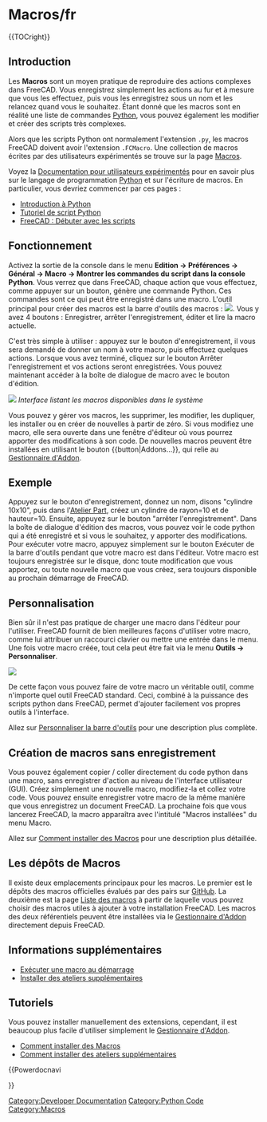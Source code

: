 # Macros/fr



{{TOCright}}

## Introduction

Les **Macros** sont un moyen pratique de reproduire des actions complexes dans FreeCAD. Vous enregistrez simplement les actions au fur et à mesure que vous les effectuez, puis vous les enregistrez sous un nom et les relancez quand vous le souhaitez. Étant donné que les macros sont en réalité une liste de commandes [Python](Python/fr.md), vous pouvez également les modifier et créer des scripts très complexes.

Alors que les scripts Python ont normalement l\'extension `.py`, les macros FreeCAD doivent avoir l\'extension `.FCMacro`. Une collection de macros écrites par des utilisateurs expérimentés se trouve sur la page [Macros](Macros_recipes/fr.md).

Voyez la [Documentation pour utilisateurs expérimentés](Power_users_hub/fr.md) pour en savoir plus sur le langage de programmation [Python](Python/fr.md) et sur l\'écriture de macros. En particulier, vous devriez commencer par ces pages :

-   [Introduction à Python](Introduction_to_Python/fr.md)
-   [Tutoriel de script Python](Python_scripting_tutorial/fr.md)
-   [FreeCAD : Débuter avec les scripts](FreeCAD_Scripting_Basics/fr.md)

## Fonctionnement

Activez la sortie de la console dans le menu **Edition → Préférences → Général → Macro → Montrer les commandes du script dans la console Python**. Vous verrez que dans FreeCAD, chaque action que vous effectuez, comme appuyer sur un bouton, génère une commande Python. Ces commandes sont ce qui peut être enregistré dans une macro. L\'outil principal pour créer des macros est la barre d\'outils des macros : ![](images/Macros_toolbar.jpg ). Vous y avez 4 boutons : Enregistrer, arrêter l\'enregistrement, éditer et lire la macro actuelle.

C\'est très simple à utiliser : appuyez sur le bouton d\'enregistrement, il vous sera demandé de donner un nom à votre macro, puis effectuez quelques actions. Lorsque vous avez terminé, cliquez sur le bouton Arrêter l\'enregistrement et vos actions seront enregistrées. Vous pouvez maintenant accéder à la boîte de dialogue de macro avec le bouton d\'édition.

![](images/Macros.png ) *Interface listant les macros disponibles dans le système*

Vous pouvez y gérer vos macros, les supprimer, les modifier, les dupliquer, les installer ou en créer de nouvelles à partir de zéro. Si vous modifiez une macro, elle sera ouverte dans une fenêtre d\'éditeur où vous pourrez apporter des modifications à son code. De nouvelles macros peuvent être installées en utilisant le bouton {{button|Addons...}}, qui relie au [Gestionnaire d\'Addon](AddonManager/fr.md).

## Exemple

Appuyez sur le bouton d\'enregistrement, donnez un nom, disons \"cylindre 10x10\", puis dans l\'[Atelier Part](Part_Workbench/fr.md), créez un cylindre de rayon=10 et de hauteur=10. Ensuite, appuyez sur le bouton \"arrêter l\'enregistrement\". Dans la boîte de dialogue d\'édition des macros, vous pouvez voir le code python qui a été enregistré et si vous le souhaitez, y apporter des modifications. Pour exécuter votre macro, appuyez simplement sur le bouton Exécuter de la barre d\'outils pendant que votre macro est dans l\'éditeur. Votre macro est toujours enregistrée sur le disque, donc toute modification que vous apportez, ou toute nouvelle macro que vous créez, sera toujours disponible au prochain démarrage de FreeCAD.

## Personnalisation

Bien sûr il n\'est pas pratique de charger une macro dans l\'éditeur pour l\'utiliser. FreeCAD fournit de bien meilleures façons d\'utiliser votre macro, comme lui attribuer un raccourci clavier ou mettre une entrée dans le menu. Une fois votre macro créée, tout cela peut être fait via le menu **Outils → Personnaliser**.

![](images/Macros_config.jpg )

De cette façon vous pouvez faire de votre macro un véritable outil, comme n\'importe quel outil FreeCAD standard. Ceci, combiné à la puissance des scripts python dans FreeCAD, permet d\'ajouter facilement vos propres outils à l\'interface.

Allez sur [Personnaliser la barre d\'outils](Customize_Toolbars/fr.md) pour une description plus complète.

## Création de macros sans enregistrement 

Vous pouvez également copier / coller directement du code python dans une macro, sans enregistrer d\'action au niveau de l\'interface utilisateur (GUI). Créez simplement une nouvelle macro, modifiez-la et collez votre code. Vous pouvez ensuite enregistrer votre macro de la même manière que vous enregistrez un document FreeCAD. La prochaine fois que vous lancerez FreeCAD, la macro apparaîtra avec l\'intitulé \"Macros installées\" du menu Macro.

Allez sur [Comment installer des Macros](How_to_install_macros/fr.md) pour une description plus détaillée.

## Les dépôts de Macros 

Il existe deux emplacements principaux pour les macros. Le premier est le dépôts des macros officielles évalués par des pairs sur [GitHub](https://github.com/FreeCAD/FreeCAD-macros). La deuxième est la page [Liste des macros](Macros_recipes/fr.md) à partir de laquelle vous pouvez choisir des macros utiles à ajouter à votre installation FreeCAD. Les macros des deux référentiels peuvent être installées via le [Gestionnaire d\'Addon](Std_AddonMgr/fr.md) directement depuis FreeCAD.

## Informations supplémentaires 

-   [Exécuter une macro au démarrage](Macro_at_Startup/fr.md)
-   [Installer des ateliers supplémentaires](Installing_more_workbenches/fr.md)

## Tutoriels

Vous pouvez installer manuellement des extensions, cependant, il est beaucoup plus facile d\'utiliser simplement le [Gestionnaire d\'Addon](Std_AddonMgr/fr.md).

-   [Comment installer des Macros](How_to_install_macros/fr.md)
-   [Comment installer des ateliers supplémentaires](How_to_install_additional_workbenches/fr.md)


{{Powerdocnavi

}} 

[Category:Developer Documentation](Category:Developer_Documentation.md) [Category:Python Code](Category:Python_Code.md) [Category:Macros](Category:Macros.md)
